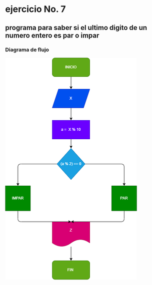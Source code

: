 # ejercicio No. 7 #

## programa para saber si el ultimo digito de un numero entero es par o impar 

### Diagrama de flujo
![digramadeflujo](numeropar1.png) 
